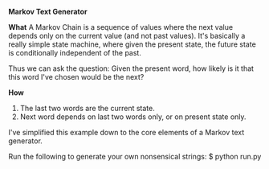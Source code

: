 **Markov Text Generator**

**What**
A Markov Chain is a sequence of values where the next value 
depends only on the current value (and not past values). It's 
basically a really simple state machine, where given the present 
state, the future state is conditionally independent of the past.

Thus we can ask the question: Given the present word, how likely 
is it that this word I've chosen would be the next?

**How**
1) The last two words are the current state.
2) Next word depends on last two words only, or on present state only.

I've simplified this example down to the core elements of a Markov text generator.

Run the following to generate your own nonsensical strings:
    $ python run.py
